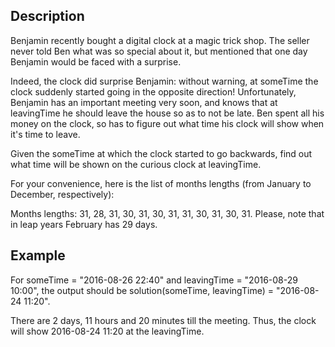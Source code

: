 ## Description

Benjamin recently bought a digital clock at a magic trick shop. The seller never told Ben what was so special about it, but mentioned that one day Benjamin would be faced with a surprise.

Indeed, the clock did surprise Benjamin: without warning, at someTime the clock suddenly started going in the opposite direction! Unfortunately, Benjamin has an important meeting very soon, and knows that at leavingTime he should leave the house so as to not be late. Ben spent all his money on the clock, so has to figure out what time his clock will show when it's time to leave.

Given the someTime at which the clock started to go backwards, find out what time will be shown on the curious clock at leavingTime.

For your convenience, here is the list of months lengths (from January to December, respectively):

Months lengths: 31, 28, 31, 30, 31, 30, 31, 31, 30, 31, 30, 31.
Please, note that in leap years February has 29 days.

## Example

For someTime = "2016-08-26 22:40" and leavingTime = "2016-08-29 10:00", the output should be
solution(someTime, leavingTime) = "2016-08-24 11:20".

There are 2 days, 11 hours and 20 minutes till the meeting. Thus, the clock will show 2016-08-24 11:20 at the leavingTime.